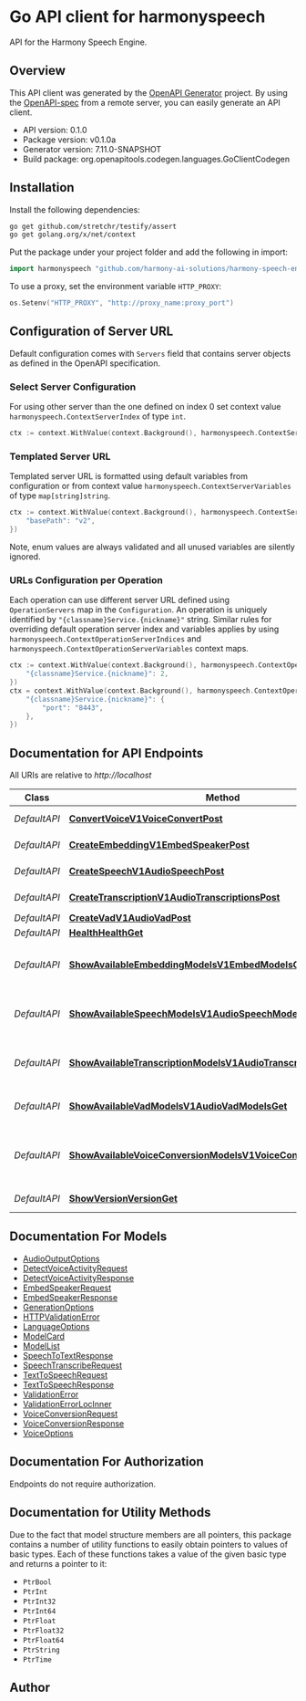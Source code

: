 # Go API client for harmonyspeech

API for the Harmony Speech Engine.

## Overview
This API client was generated by the [OpenAPI Generator](https://openapi-generator.tech) project.  By using the [OpenAPI-spec](https://www.openapis.org/) from a remote server, you can easily generate an API client.

- API version: 0.1.0
- Package version: v0.1.0a
- Generator version: 7.11.0-SNAPSHOT
- Build package: org.openapitools.codegen.languages.GoClientCodegen

## Installation

Install the following dependencies:

```sh
go get github.com/stretchr/testify/assert
go get golang.org/x/net/context
```

Put the package under your project folder and add the following in import:

```go
import harmonyspeech "github.com/harmony-ai-solutions/harmony-speech-engine-client-go"
```

To use a proxy, set the environment variable `HTTP_PROXY`:

```go
os.Setenv("HTTP_PROXY", "http://proxy_name:proxy_port")
```

## Configuration of Server URL

Default configuration comes with `Servers` field that contains server objects as defined in the OpenAPI specification.

### Select Server Configuration

For using other server than the one defined on index 0 set context value `harmonyspeech.ContextServerIndex` of type `int`.

```go
ctx := context.WithValue(context.Background(), harmonyspeech.ContextServerIndex, 1)
```

### Templated Server URL

Templated server URL is formatted using default variables from configuration or from context value `harmonyspeech.ContextServerVariables` of type `map[string]string`.

```go
ctx := context.WithValue(context.Background(), harmonyspeech.ContextServerVariables, map[string]string{
	"basePath": "v2",
})
```

Note, enum values are always validated and all unused variables are silently ignored.

### URLs Configuration per Operation

Each operation can use different server URL defined using `OperationServers` map in the `Configuration`.
An operation is uniquely identified by `"{classname}Service.{nickname}"` string.
Similar rules for overriding default operation server index and variables applies by using `harmonyspeech.ContextOperationServerIndices` and `harmonyspeech.ContextOperationServerVariables` context maps.

```go
ctx := context.WithValue(context.Background(), harmonyspeech.ContextOperationServerIndices, map[string]int{
	"{classname}Service.{nickname}": 2,
})
ctx = context.WithValue(context.Background(), harmonyspeech.ContextOperationServerVariables, map[string]map[string]string{
	"{classname}Service.{nickname}": {
		"port": "8443",
	},
})
```

## Documentation for API Endpoints

All URIs are relative to *http://localhost*

Class | Method | HTTP request | Description
------------ | ------------- | ------------- | -------------
*DefaultAPI* | [**ConvertVoiceV1VoiceConvertPost**](docs/DefaultAPI.md#convertvoicev1voiceconvertpost) | **Post** /v1/voice/convert | Convert Voice
*DefaultAPI* | [**CreateEmbeddingV1EmbedSpeakerPost**](docs/DefaultAPI.md#createembeddingv1embedspeakerpost) | **Post** /v1/embed/speaker | Create Embedding
*DefaultAPI* | [**CreateSpeechV1AudioSpeechPost**](docs/DefaultAPI.md#createspeechv1audiospeechpost) | **Post** /v1/audio/speech | Create Speech
*DefaultAPI* | [**CreateTranscriptionV1AudioTranscriptionsPost**](docs/DefaultAPI.md#createtranscriptionv1audiotranscriptionspost) | **Post** /v1/audio/transcriptions | Create Transcription
*DefaultAPI* | [**CreateVadV1AudioVadPost**](docs/DefaultAPI.md#createvadv1audiovadpost) | **Post** /v1/audio/vad | Create Vad
*DefaultAPI* | [**HealthHealthGet**](docs/DefaultAPI.md#healthhealthget) | **Get** /health | Health
*DefaultAPI* | [**ShowAvailableEmbeddingModelsV1EmbedModelsGet**](docs/DefaultAPI.md#showavailableembeddingmodelsv1embedmodelsget) | **Get** /v1/embed/models | Show Available Embedding Models
*DefaultAPI* | [**ShowAvailableSpeechModelsV1AudioSpeechModelsGet**](docs/DefaultAPI.md#showavailablespeechmodelsv1audiospeechmodelsget) | **Get** /v1/audio/speech/models | Show Available Speech Models
*DefaultAPI* | [**ShowAvailableTranscriptionModelsV1AudioTranscriptionsModelsGet**](docs/DefaultAPI.md#showavailabletranscriptionmodelsv1audiotranscriptionsmodelsget) | **Get** /v1/audio/transcriptions/models | Show Available Transcription Models
*DefaultAPI* | [**ShowAvailableVadModelsV1AudioVadModelsGet**](docs/DefaultAPI.md#showavailablevadmodelsv1audiovadmodelsget) | **Get** /v1/audio/vad/models | Show Available Vad Models
*DefaultAPI* | [**ShowAvailableVoiceConversionModelsV1VoiceConvertModelsGet**](docs/DefaultAPI.md#showavailablevoiceconversionmodelsv1voiceconvertmodelsget) | **Get** /v1/voice/convert/models | Show Available Voice Conversion Models
*DefaultAPI* | [**ShowVersionVersionGet**](docs/DefaultAPI.md#showversionversionget) | **Get** /version | Show Version


## Documentation For Models

 - [AudioOutputOptions](docs/AudioOutputOptions.md)
 - [DetectVoiceActivityRequest](docs/DetectVoiceActivityRequest.md)
 - [DetectVoiceActivityResponse](docs/DetectVoiceActivityResponse.md)
 - [EmbedSpeakerRequest](docs/EmbedSpeakerRequest.md)
 - [EmbedSpeakerResponse](docs/EmbedSpeakerResponse.md)
 - [GenerationOptions](docs/GenerationOptions.md)
 - [HTTPValidationError](docs/HTTPValidationError.md)
 - [LanguageOptions](docs/LanguageOptions.md)
 - [ModelCard](docs/ModelCard.md)
 - [ModelList](docs/ModelList.md)
 - [SpeechToTextResponse](docs/SpeechToTextResponse.md)
 - [SpeechTranscribeRequest](docs/SpeechTranscribeRequest.md)
 - [TextToSpeechRequest](docs/TextToSpeechRequest.md)
 - [TextToSpeechResponse](docs/TextToSpeechResponse.md)
 - [ValidationError](docs/ValidationError.md)
 - [ValidationErrorLocInner](docs/ValidationErrorLocInner.md)
 - [VoiceConversionRequest](docs/VoiceConversionRequest.md)
 - [VoiceConversionResponse](docs/VoiceConversionResponse.md)
 - [VoiceOptions](docs/VoiceOptions.md)


## Documentation For Authorization

Endpoints do not require authorization.


## Documentation for Utility Methods

Due to the fact that model structure members are all pointers, this package contains
a number of utility functions to easily obtain pointers to values of basic types.
Each of these functions takes a value of the given basic type and returns a pointer to it:

* `PtrBool`
* `PtrInt`
* `PtrInt32`
* `PtrInt64`
* `PtrFloat`
* `PtrFloat32`
* `PtrFloat64`
* `PtrString`
* `PtrTime`

## Author



